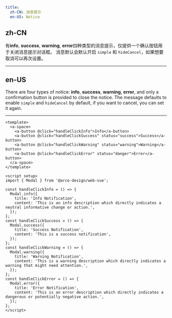 ```yaml
title:
  zh-CN: 消息提示
  en-US: Notice
```

## zh-CN

有**info**, **success**, **warning**, **error**四种类型的消息提示，仅提供一个确认按钮用于关闭消息提示对话框。
消息默认会默认开启 `simple` 和 `hideCancel`，如果想要取消可以再次设置。

---

## en-US

There are four types of notice: **info**, **success**, **warning**, **error**, and only a confirmation button is provided to close the notice.
The message defaults to enable `simple` and `hideCancel` by default, if you want to cancel, you can set it again.

---

```vue
<template>
  <a-space>
    <a-button @click="handleClickInfo">Info</a-button>
    <a-button @click="handleClickSuccess" status="success">Success</a-button>
    <a-button @click="handleClickWarning" status="warning">Warning</a-button>
    <a-button @click="handleClickError" status="danger">Error</a-button>
  </a-space>
</template>

<script setup>
import { Modal } from '@arco-design/web-vue';

const handleClickInfo = () => {
  Modal.info({
    title: 'Info Notification',
    content: 'This is an info description which directly indicates a neutral informative change or action.',
  });
};
const handleClickSuccess = () => {
  Modal.success({
    title: 'Success Notification',
    content: 'This is a success notification',
  });
};
const handleClickWarning = () => {
  Modal.warning({
    title: 'Warning Notification',
    content: 'This is a warning description which directly indicates a warning that might need attention.',
  });
};
const handleClickError = () => {
  Modal.error({
    title: 'Error Notification',
    content: 'This is an error description which directly indicates a dangerous or potentially negative action.',
  });
};
</script>
```
